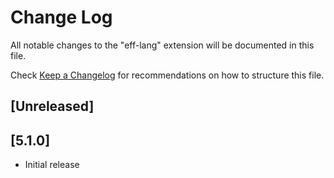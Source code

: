 # Change Log

All notable changes to the "eff-lang" extension will be documented in this file.

Check [Keep a Changelog](http://keepachangelog.com/) for recommendations on how to structure this file.

## [Unreleased]

## [5.1.0]

- Initial release
